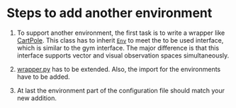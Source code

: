 # Steps to add another environment

1. To support another environment, the first task is to write a wrapper like [CartPole](../neroRL/environments/cartpole_wrapper.py). This class has to inherit [`Env`](../neroRL/environments/env.py) to meet the to be used interface, which is similar to the gym interface. The major difference is that this interface supports vector and visual observation spaces simultaneously.

2. [wrapper.py](../neroRL/environments/wrapper.py) has to be extended. Also, the import for the environments have to be added.

3. At last the environment part of the configuration file should match your new addition.
